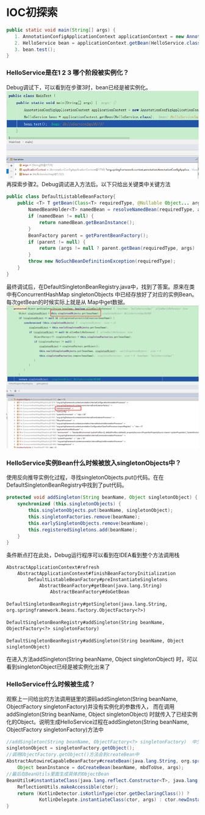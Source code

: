 # IOC初探索
```java
public static void main(String[] args) {
   1. AnnotationConfigApplicationContext applicationContext = new AnnotationConfigApplicationContext(MainConfig.class);
   2. HelloService bean = applicationContext.getBean(HelloService.class);
   3. bean.test();
}
```
###  HelloService是在1 2 3 哪个阶段被实例化？
Debug调试下，可以看到在步骤3时，bean已经是被实例化。
![ioc1](../../pic/spring/ioc1.jpg)<br>
再探索步骤2。Debug调试进入方法后。以下只给出关键类中关键方法
```java
public class DefaultListableBeanFactory{
    public <T> T getBean(Class<T> requiredType, @Nullable Object... args) throws BeansException {
        NamedBeanHolder<T> namedBean = resolveNamedBean(requiredType, args); //此方法获取bean实例
        if (namedBean != null) {
            return namedBean.getBeanInstance();
        }
        BeanFactory parent = getParentBeanFactory();
        if (parent != null) {
            return (args != null ? parent.getBean(requiredType, args) : parent.getBean(requiredType));
        }
        throw new NoSuchBeanDefinitionException(requiredType);
    }
}
```
最终调试后，在DefaultSingletonBeanRegistry.java中，找到了答案。原来在类中有ConcurrentHashMap singletonObjects 中已经存放好了对应的实例Bean。每次getBean的时候实际上就是从
Map中get数据。
![ioc2](../../pic/spring/ioc2.jpg)<br>

### HelloService实例Bean什么时候被放入singletonObjects中？
使用反向推导实例化过程，寻找singletonObjects.put()代码。在在DefaultSingletonBeanRegistry中找到了put代码。
```java
protected void addSingleton(String beanName, Object singletonObject) {
    synchronized (this.singletonObjects) {
        this.singletonObjects.put(beanName, singletonObject);
        this.singletonFactories.remove(beanName);
        this.earlySingletonObjects.remove(beanName);
        this.registeredSingletons.add(beanName);
    }
}
```
条件断点打在此处，Debug运行程序可以看到在IDEA看到整个方法调用栈
```
AbstractApplicationContext#refresh
	AbstractApplicationContext#finishBeanFactoryInitialization
		DefaultListableBeanFactory#preInstantiateSingletons
			AbstractBeanFactory#getBean(java.lang.String)
				AbstractBeanFactory#doGetBean
					DefaultSingletonBeanRegistry#getSingleton(java.lang.String, org.springframework.beans.factory.ObjectFactory<?>)
						DefaultSingletonBeanRegistry#addSingleton(String beanName, ObjectFactory<?> singletonFactory)
							DefaultSingletonBeanRegistry#addSingleton(String beanName, Object singletonObject) 
```
在进入方法addSingleton(String beanName, Object singletonObject) 时，可以看到singletonObject已经是被实例化出来了
### HelloService什么时候被生成？
观察上一问给出的方法调用链里的源码addSingleton(String beanName, ObjectFactory<?> singletonFactory)并没有实例化的参数传入，
而在调用addSingleton(String beanName, Object singletonObject) 时就传入了已经实例化的Object。说明生成HelloService过程在addSingleton(String beanName, ObjectFactory<?> singletonFactory)方法中
```java
//addSingleton(String beanName, ObjectFactory<?> singletonFactory)  中生成实例数据的源码
singletonObject = singletonFactory.getObject();
//调用ObjectFactory.getObject()方法会到createBean中
AbstractAutowireCapableBeanFactory#createBean(java.lang.String, org.springframework.beans.factory.support.RootBeanDefinition, java.lang.Object[])
    Object beanInstance = doCreateBean(beanName, mbdToUse, args);
//最后在BeanUtils里面生成具体的ObjectBean
BeanUtils#instantiateClass(java.lang.reflect.Constructor<T>, java.lang.Object...){
    ReflectionUtils.makeAccessible(ctor);
    return (KotlinDetector.isKotlinType(ctor.getDeclaringClass()) ?
            KotlinDelegate.instantiateClass(ctor, args) : ctor.newInstance(args));
}
```